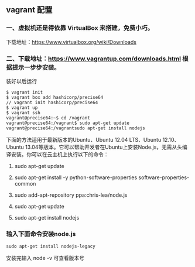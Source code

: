 ## vagrant 配置

### 一、虚拟机还是得依靠 VirtualBox 来搭建，免费小巧。 

下载地址：https://www.virtualbox.org/wiki/Downloads


### 二、下载地址：https://www.vagrantup.com/downloads.html 根据提示一步步安装。

装好以后运行 

```
$ vagrant init
$ vagrant box add hashicorp/precise64
// vagrant init hashicorp/precise64
$ vagrant up
$ vagrant ssh
vagrant@precise64:~$ cd /vagrant
vagrant@precise64:/vagrant$ sudo apt-get update 
vagrant@precise64:/vagrantsudo apt-get install nodejs
```

下面的方法适用于最新版本的Ubuntu、Ubuntu 12.04 LTS、Ubuntu 12.10、Ubuntu 13.04等版本。它可以帮助开发者在Ubuntu上安装Node.js，无需从头编译安装。你可以在云主机上执行以下的命令：

1. sudo apt-get update

2. sudo apt-get install -y python-software-properties software-properties-common  

3. sudo  add-apt-repository ppa:chris-lea/node.js  

4. sudo apt-get update  

5. sudo apt-get install nodejs  
 
### 输入下面命令安装node.js

`sudo apt-get install nodejs-legacy`

安装完输入 node -v 可查看版本号

